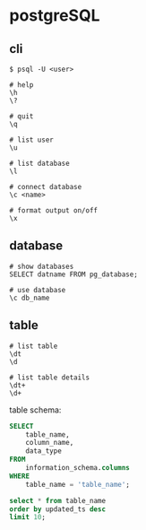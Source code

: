 # postgreSQL

## cli

```
$ psql -U <user>
```

```
# help
\h
\?

# quit
\q
```

```
# list user
\u

# list database
\l

# connect database
\c <name>
```

```
# format output on/off
\x
```

## database

```
# show databases
SELECT datname FROM pg_database;

# use database
\c db_name
```

## table

```
# list table
\dt
\d

# list table details
\dt+
\d+
```

table schema:

```sql
SELECT
    table_name,
    column_name,
    data_type
FROM
    information_schema.columns
WHERE
    table_name = 'table_name';
```

```sql
select * from table_name
order by updated_ts desc
limit 10;
```
